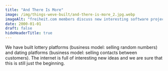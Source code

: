 ```yaml
---
title: "And There Is More"
image: /img/things-weve-built/and-there-is-more_2.jpg.webp
imageAlt: "freiheit.com members discuss new interesting software projects. "
date: 2000-01-01
draft: false
hideHeaderTitle: true
---
```


We have built lottery platforms (business model: selling random numbers) and dating platforms (business model: selling contacts between customers). The internet is full of interesting new ideas and we are sure that this is still just the beginning.